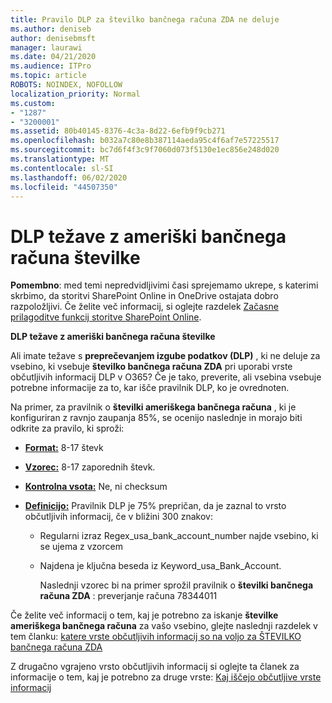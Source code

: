 ```yaml
---
title: Pravilo DLP za številko bančnega računa ZDA ne deluje
ms.author: deniseb
author: denisebmsft
manager: laurawi
ms.date: 04/21/2020
ms.audience: ITPro
ms.topic: article
ROBOTS: NOINDEX, NOFOLLOW
localization_priority: Normal
ms.custom:
- "1287"
- "3200001"
ms.assetid: 80b40145-8376-4c3a-8d22-6efb9f9cb271
ms.openlocfilehash: b032a7c80e8b387114aeda95c4f6af7e57225517
ms.sourcegitcommit: bc7d6f4f3c9f7060d073f5130e1ec856e248d020
ms.translationtype: MT
ms.contentlocale: sl-SI
ms.lasthandoff: 06/02/2020
ms.locfileid: "44507350"
---
```

# <a name="dlp-issues-with-us-bank-account-numbers"></a>DLP težave z ameriški bančnega računa številke

**Pomembno**: med temi nepredvidljivimi časi sprejemamo ukrepe, s katerimi skrbimo, da storitvi SharePoint Online in OneDrive ostajata dobro razpoložljivi. Če želite več informacij, si oglejte razdelek [Začasne prilagoditve funkcij storitve SharePoint Online](https://aka.ms/ODSPAdjustments).

**DLP težave z ameriški bančnega računa številke**

Ali imate težave s **preprečevanjem izgube podatkov (DLP)** , ki ne deluje za vsebino, ki vsebuje **številko bančnega računa ZDA** pri uporabi vrste občutljivih informacij DLP v O365? Če je tako, preverite, ali vsebina vsebuje potrebne informacije za to, kar išče pravilnik DLP, ko je ovrednoten.
  
Na primer, za pravilnik o **številki ameriškega bančnega računa** , ki je konfiguriran z ravnjo zaupanja 85%, se ocenijo naslednje in morajo biti odkrite za pravilo, ki sproži:
  
- **[Format:](https://docs.microsoft.com/microsoft-365/compliance/sensitive-information-type-entity-definitions#format-77)** 8-17 števk

- **[Vzorec:](https://docs.microsoft.com/microsoft-365/compliance/sensitive-information-type-entity-definitions#pattern-77)** 8-17 zaporednih števk.

- **[Kontrolna vsota:](https://docs.microsoft.com/microsoft-365/compliance/sensitive-information-type-entity-definitions#checksum-76)** Ne, ni checksum

- **[Definicijo:](https://docs.microsoft.com/microsoft-365/compliance/sensitive-information-type-entity-definitions)** Pravilnik DLP je 75% prepričan, da je zaznal to vrsto občutljivih informacij, če v bližini 300 znakov:

  - Regularni izraz Regex_usa_bank_account_number najde vsebino, ki se ujema z vzorcem

  - Najdena je ključna beseda iz Keyword_usa_Bank_Account.

    Naslednji vzorec bi na primer sprožil pravilnik o **številki bančnega računa ZDA** : preverjanje računa 78344011

Če želite več informacij o tem, kaj je potrebno za iskanje **številke ameriškega bančnega računa** za vašo vsebino, glejte naslednji razdelek v tem članku: [katere vrste občutljivih informacij so na voljo za ŠTEVILKO bančnega računa ZDA](https://docs.microsoft.com/microsoft-365/compliance/sensitive-information-type-entity-definitions#us-bank-account-number)
  
Z drugačno vgrajeno vrsto občutljivih informacij si oglejte ta članek za informacije o tem, kaj je potrebno za druge vrste: [Kaj iščejo občutljive vrste informacij](https://docs.microsoft.com/microsoft-365/compliance/sensitive-information-type-entity-definitions)
  